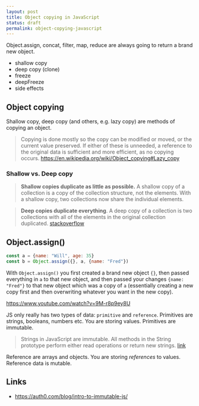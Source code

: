 ```yaml
---
layout: post
title: Object copying in JavaScript
status: draft
permalink: object-copying-javascript
---
```


Object.assign, concat, filter, map, reduce are always going to return a brand new object.

- shallow copy
- deep copy (clone)
- freeze
- deepFreeze
- side effects

## Object copying
Shallow copy, deep copy (and others, e.g. lazy copy) are methods of copying an object.
> Copying is done mostly so the copy can be modified or moved, or the current value preserved. If either of these is unneeded, a reference to the original data is sufficient and more efficient, as no copying occurs.
https://en.wikipedia.org/wiki/Object_copying#Lazy_copy

### Shallow vs. Deep copy
> **Shallow copies duplicate as little as possible.** A shallow copy of a collection is a copy of the collection structure, not the elements. With a shallow copy, two collections now share the individual elements.

> **Deep copies duplicate everything**. A deep copy of a collection is two collections with all of the elements in the original collection duplicated. [stackoverflow](http://stackoverflow.com/a/184745/890814)


## Object.assign()
```javascript
const a = {name: "Will", age: 35}
const b = Object.assign({}, a, {name: "Fred"})
```

With `Object.assign()` you first created a brand new object `{}`, then passed everything in `a` to that new object, and then passed your changes `{name: "Fred"}` to that new object which was a copy of `a` (essentially creating a new copy first and then overwriting whatever you want in the new copy).
 
https://www.youtube.com/watch?v=9M-r8p9ey8U

JS only really has two types of data: `primitive` and `reference`.
Primitives are strings, booleans, numbers etc. You are storing values. Primitives are immutable.

> Strings in JavaScript are immutable. All methods in the String prototype perform either read operations or return new strings. [link](https://auth0.com/blog/intro-to-immutable-js/)

Reference are arrays and objects. You are storing _references_ to values. Reference data is mutable.

Links
---
- https://auth0.com/blog/intro-to-immutable-js/